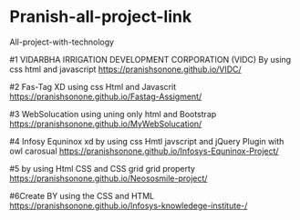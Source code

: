 # Pranish-all-project-link
All-project-with-technology 

#1 VIDARBHA IRRIGATION DEVELOPMENT CORPORATION (VIDC) By using css html and javascript 
https://pranishsonone.github.io/VIDC/

#2 Fas-Tag XD using css Html and Javascrit 
https://pranishsonone.github.io/Fastag-Assigment/

#3 WebSolucation using uning only html and  Bootstrap
https://pranishsonone.github.io/MyWebSolucation/

#4 Infosy Equninox xd by using css Hmtl javscript and  jQuery Plugin  with owl carosual 
https://pranishsonone.github.io/Infosys-Equninox-Project/

#5 by using Html CSS and CSS grid grid property
https://pranishsonone.github.io/Neososmile-project/

#6Create BY using the CSS and HTML
https://pranishsonone.github.io/Infosys-knowledege-institute-/

